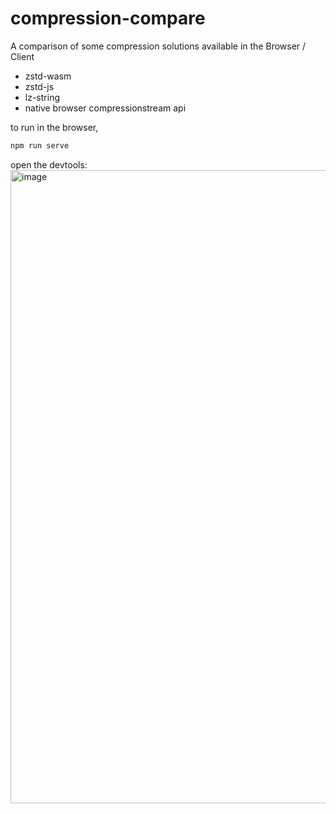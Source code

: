 # compression-compare

A comparison of some compression solutions available in the Browser / Client

- zstd-wasm
- zstd-js
- lz-string
- native browser compressionstream api

to run in the browser, 
```javascript
npm run serve
```

open the devtools:
<img width="1013" alt="image" src="https://github.com/user-attachments/assets/1f58e4c5-3c06-47d0-96b6-31a11de23673" />
